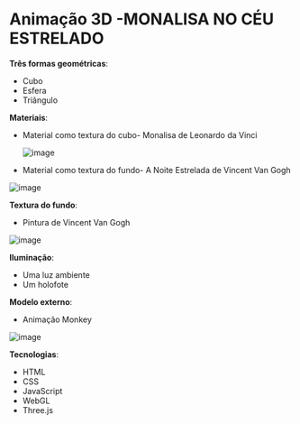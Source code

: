# Animação 3D -MONALISA NO CÉU ESTRELADO
 **Três formas geométricas**:
 - Cubo
 - Esfera
 - Triângulo 

**Materiais**:
  - Material como textura do cubo- Monalisa de Leonardo da Vinci
    
    ![image](https://github.com/user-attachments/assets/5eb19b46-1be3-484e-adb2-d7b5ffc8ea6f)

  - Material como textura do fundo- A Noite Estrelada de Vincent Van Gogh
    
   ![image](https://github.com/user-attachments/assets/f78b9fc3-a05e-44a4-8458-e7a64c75eeba)


**Textura do fundo**:
- Pintura de Vincent Van Gogh

 ![image](https://github.com/user-attachments/assets/f78b9fc3-a05e-44a4-8458-e7a64c75eeba)

**Iluminação**:
 - Uma luz ambiente
- Um holofote

**Modelo externo**:
- Animação Monkey

![image](https://github.com/user-attachments/assets/b54c7095-814d-4b11-ada8-2773c736d4cf)

**Tecnologias**:
 - HTML
- CSS
- JavaScript
- WebGL
- Three.js
 
